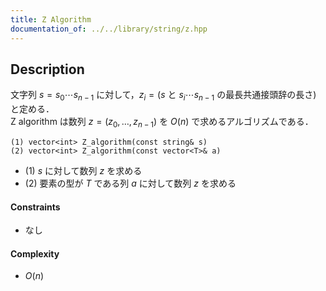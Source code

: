 ```yaml
---
title: Z Algorithm
documentation_of: ../../library/string/z.hpp
---
```


## Description
文字列 $s=s_0\cdots s_{n-1}$ に対して，$z_i=(s$ と $s_i\cdots s_{n-1}$ の最長共通接頭辞の長さ$)$ と定める．  
Z algorithm は数列 $z=(z_0,\ldots,z_{n-1})$ を $O(n)$ で求めるアルゴリズムである．

```
(1) vector<int> Z_algorithm(const string& s)
(2) vector<int> Z_algorithm(const vector<T>& a)
```
- (1) $s$ に対して数列 $z$ を求める
- (2) 要素の型が $T$ である列 $a$ に対して数列 $z$ を求める

#### Constraints
- なし

#### Complexity
- $O(n)$
